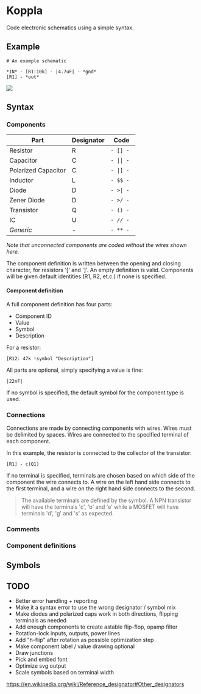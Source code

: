 # Koppla

Code electronic schematics using a simple syntax.

## Example

```
# An example schematic

*IN* - [R1:10k] - |4.7uF| - *gnd*
[R1] - *out*
```

![](example.svg)

## Syntax

### Components


| Part | Designator | Code |
| --- | --- | --- |
| Resistor | R | `- [] -` |
| Capacitor | C | `- \|\| -` |
| Polarized Capacitor | C | `- \|] -` |
| Inductor | L | `- $$ -` |
| Diode | D | `- >\| -` |
| Zener Diode | D | `- >/ - ` |
| Transistor | Q | `- () -` |
| IC | U | `- // -` |
| *Generic* | - | `- ** -` |

*Note that unconnected components are coded without the wires shown here.*

The component definition is written between the opening and closing character, for resistors '[' and ']'. An empty definition is valid. Components will be given default identities (R1, R2, et.c.) if none is specified.

#### Component definition

A full component definition has four parts:

* Component ID
* Value
* Symbol
* Description

For a resistor:
```
[R12: 47k !symbol "Description"]
```

All parts are optional, simply specifying a value is fine:

```
|22nF|
```

If no symbol is specified, the default symbol for the component type is used.

### Connections

Connections are made by connecting components with wires. Wires must be delimited by spaces.
Wires are connected to the specified terminal of each component.

In this example, the resistor is connected to the collector of the transistor:

```
[R1] - c(Q1)
```

If no terminal is specified, terminals are chosen based on which side of the component the wire connects to.
A wire on the left hand side connects to the first terminal, and a wire on the right hand side connects to the second.

> The available terminals are defined by the symbol. A NPN transistor will have the terminals 'c', 'b' and 'e' while a MOSFET will have terminals 'd', 'g' and 's' as expected.

### Comments

### Component definitions

## Symbols

## TODO

* Better error handling + reporting
* Make it a syntax error to use the wrong designator / symbol mix
* Make diodes and polarized caps work in both directions, flipping terminals as needed
* Add enough components to create astable flip-flop, opamp filter
* Rotation-lock inputs, outputs, power lines
* Add "h-flip" after rotation as possible optimization step
* Make component label / value drawing optional
* Draw junctions
* Pick and embed font
* Optimize svg output
* Scale symbols based on terminal width

https://en.wikipedia.org/wiki/Reference_designator#Other_designators
